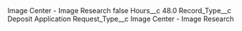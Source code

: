 <?xml version="1.0" encoding="UTF-8"?>
<CustomMetadata xmlns="http://soap.sforce.com/2006/04/metadata" xmlns:xsi="http://www.w3.org/2001/XMLSchema-instance" xmlns:xsd="http://www.w3.org/2001/XMLSchema">
    <label>Image Center - Image Research</label>
    <protected>false</protected>
    <values>
        <field>Hours__c</field>
        <value xsi:type="xsd:double">48.0</value>
    </values>
    <values>
        <field>Record_Type__c</field>
        <value xsi:type="xsd:string">Deposit Application</value>
    </values>
    <values>
        <field>Request_Type__c</field>
        <value xsi:type="xsd:string">Image Center - Image Research</value>
    </values>
</CustomMetadata>

